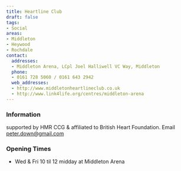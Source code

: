 ```yaml
---
title: Heartline Club
draft: false
tags:
- Social
areas:
- Middleton
- Heywood
- Rochdale
contact:
  addresses:
  - Middleton Arena, LCpl Joel Halliwell VC Way, Middleton
  phone:
  - 0161 728 5060 / 0161 643 2942
  web_addresses:
  - http://www.middletonheartlineclub.co.uk
  - http://www.link4life.org/centres/middleton-arena
---
```


### Information
supported by HMR CCG & affiliated to British Heart Foundation.
Email  peter.down@gmail.com

### Opening Times
* Wed & Fri 10 til 12 midday at Middleton Arena

